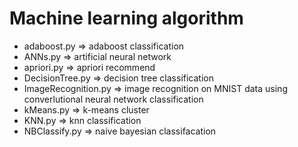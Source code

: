 # Machine learning algorithm

- adaboost.py => adaboost classification
- ANNs.py => artificial neural network
- apriori.py => apriori recommend
- DecisionTree.py => decision tree classification
- ImageRecognition.py => image recognition on MNIST data using converlutional neural network classification
- kMeans.py => k-means cluster
- KNN.py => knn classification
- NBClassify.py => naive bayesian classifacation
